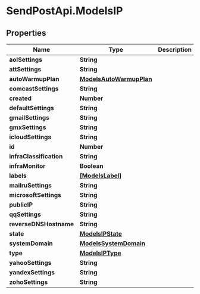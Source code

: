 # SendPostApi.ModelsIP

## Properties
Name | Type | Description | Notes
------------ | ------------- | ------------- | -------------
**aolSettings** | **String** |  | [optional] 
**attSettings** | **String** |  | [optional] 
**autoWarmupPlan** | [**ModelsAutoWarmupPlan**](ModelsAutoWarmupPlan.md) |  | [optional] 
**comcastSettings** | **String** |  | [optional] 
**created** | **Number** |  | [optional] 
**defaultSettings** | **String** |  | [optional] 
**gmailSettings** | **String** |  | [optional] 
**gmxSettings** | **String** |  | [optional] 
**icloudSettings** | **String** |  | [optional] 
**id** | **Number** |  | [optional] 
**infraClassification** | **String** |  | [optional] 
**infraMonitor** | **Boolean** |  | [optional] 
**labels** | [**[ModelsLabel]**](ModelsLabel.md) |  | [optional] 
**mailruSettings** | **String** |  | [optional] 
**microsoftSettings** | **String** |  | [optional] 
**publicIP** | **String** |  | [optional] 
**qqSettings** | **String** |  | [optional] 
**reverseDNSHostname** | **String** |  | [optional] 
**state** | [**ModelsIPState**](ModelsIPState.md) |  | [optional] 
**systemDomain** | [**ModelsSystemDomain**](ModelsSystemDomain.md) |  | [optional] 
**type** | [**ModelsIPType**](ModelsIPType.md) |  | [optional] 
**yahooSettings** | **String** |  | [optional] 
**yandexSettings** | **String** |  | [optional] 
**zohoSettings** | **String** |  | [optional] 


